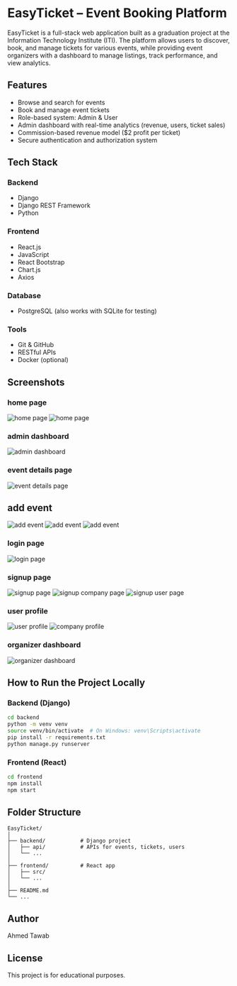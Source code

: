 
# EasyTicket – Event Booking Platform

EasyTicket is a full-stack web application built as a graduation project at the Information Technology Institute (ITI). The platform allows users to discover, book, and manage tickets for various events, while providing event organizers with a dashboard to manage listings, track performance, and view analytics.

## Features

- Browse and search for events
- Book and manage event tickets
- Role-based system: Admin & User
- Admin dashboard with real-time analytics (revenue, users, ticket sales)
- Commission-based revenue model ($2 profit per ticket)
- Secure authentication and authorization system

## Tech Stack

### Backend
- Django
- Django REST Framework
- Python

### Frontend
- React.js
- JavaScript
- React Bootstrap
- Chart.js
- Axios

### Database
- PostgreSQL (also works with SQLite for testing)

### Tools
- Git & GitHub
- RESTful APIs
- Docker (optional)

## Screenshots
### home page
![home page](screenshots/home1.png)
![home page](screenshots/home2.png)
### admin dashboard
![admin dashboard](screenshots/admin%20panal.png)
### event details page
![event details page](screenshots/detils.png)
## add event
![add event](screenshots/add%20event%20s1.png)
![add event](screenshots/add%20event%20s2.png)
![add event](screenshots/add%20event%20s3.png)
### login page
![login page](screenshots/login%20.png)
### signup page
![signup page](screenshots/regester.png)
![signup company page](screenshots/regester%20organizer.png)
![signup user page](screenshots/regester.png)
### user profile
![user profile](screenshots/profil1.png)
![company profile](screenshots/profile%20company.png)
### organizer dashboard
![organizer dashboard](screenshots/org%20dashboard.png)




## How to Run the Project Locally

### Backend (Django)
```bash
cd backend
python -m venv venv
source venv/bin/activate  # On Windows: venv\Scripts\activate
pip install -r requirements.txt
python manage.py runserver
```

### Frontend (React)
```bash
cd frontend
npm install
npm start
```

## Folder Structure

```
EasyTicket/
│
├── backend/           # Django project
│   ├── api/           # APIs for events, tickets, users
│   └── ...
│
├── frontend/          # React app
│   ├── src/
│   └── ...
│
├── README.md
└── ...
```

## Author

Ahmed Tawab 

## License

This project is for educational purposes.
